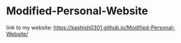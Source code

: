 # Modified-Personal-Website
link to my website:  https://kashish0301.github.io/Modified-Personal-Website/
